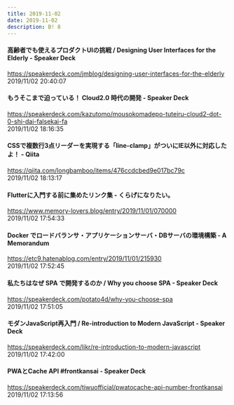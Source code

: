 ```yaml
---
title: 2019-11-02
date: 2019-11-02
description: B! 8
---
```


#### 高齢者でも使えるプロダクトUIの挑戦 / Designing User Interfaces for the Elderly - Speaker Deck
https://speakerdeck.com/jmblog/designing-user-interfaces-for-the-elderly<br>
2019/11/02 20:40:07<br>


#### もうそこまで迫っている！ Cloud2.0 時代の開発  - Speaker Deck
https://speakerdeck.com/kazutomo/mousokomadepo-tuteiru-cloud2-dot-0-shi-dai-falsekai-fa<br>
2019/11/02 18:16:35<br>


#### CSSで複数行3点リーダーを実現する「line-clamp」がついにIE以外に対応したよ！ - Qiita
https://qiita.com/longbamboo/items/476ccdcbed9e017bc79c<br>
2019/11/02 18:13:17<br>


#### Flutterに入門する前に集めたリンク集 - くらげになりたい。
https://www.memory-lovers.blog/entry/2019/11/01/070000<br>
2019/11/02 17:54:33<br>


#### Docker でロードバランサ・アプリケーションサーバ・DBサーバの環境構築 - A Memorandum
https://etc9.hatenablog.com/entry/2019/11/01/215930<br>
2019/11/02 17:52:45<br>


#### 私たちはなぜ SPA で開発するのか / Why you choose SPA - Speaker Deck
https://speakerdeck.com/potato4d/why-you-choose-spa<br>
2019/11/02 17:51:05<br>


#### モダンJavaScript再入門 / Re-introduction to Modern JavaScript - Speaker Deck
https://speakerdeck.com/likr/re-introduction-to-modern-javascript<br>
2019/11/02 17:42:00<br>


#### PWAとCache API #frontkansai - Speaker Deck
https://speakerdeck.com/tiwuofficial/pwatocache-api-number-frontkansai<br>
2019/11/02 17:13:56<br>


